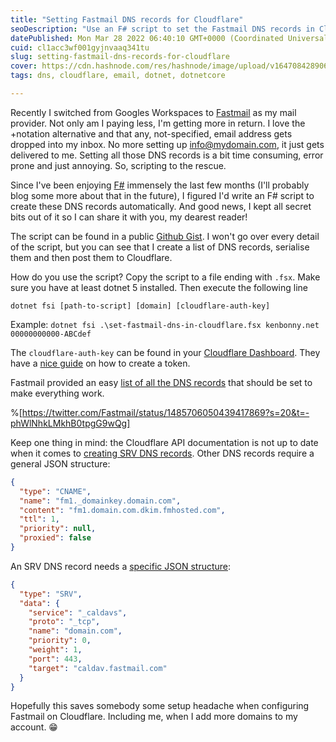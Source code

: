 ```yaml
---
title: "Setting Fastmail DNS records for Cloudflare"
seoDescription: "Use an F# script to set the Fastmail DNS records in Cloudflare."
datePublished: Mon Mar 28 2022 06:40:10 GMT+0000 (Coordinated Universal Time)
cuid: cl1acc3wf001gyjnvaaq341tu
slug: setting-fastmail-dns-records-for-cloudflare
cover: https://cdn.hashnode.com/res/hashnode/image/upload/v1647084289069/VwcaGmoyO.png
tags: dns, cloudflare, email, dotnet, dotnetcore

---
```


Recently I switched from Googles Workspaces to [Fastmail](https://www.fastmail.com/) as my mail provider. Not only am I paying less, I'm getting more in return. I love the +notation alternative and that any, not-specified, email address gets dropped into my inbox. No more setting up info@mydomain.com, it just gets delivered to me. Setting all those DNS records is a bit time consuming, error prone and just annoying. So, scripting to the rescue.

Since I've been enjoying [F#](https://fsharp.org/) immensely the last few months (I'll probably blog some more about that in the future), I figured I'd write an F# script to create these DNS records automatically. And good news, I kept all secret bits out of it so I can share it with you, my dearest reader!

The script can be found in a public [Github Gist](https://gist.github.com/KenBonny/38afab3460002dfd167f8ff4a062fd98). I won't go over every detail of the script, but you can see that I create a list of DNS records, serialise them and then post them to Cloudflare.

How do you use the script? Copy the script to a file ending with `.fsx`. Make sure you have at least dotnet 5 installed. Then execute the following line

```
dotnet fsi [path-to-script] [domain] [cloudflare-auth-key]
```

Example: `dotnet fsi .\set-fastmail-dns-in-cloudflare.fsx kenbonny.net 00000000000-ABCdef`

The `cloudflare-auth-key` can be found in your [Cloudflare Dashboard](https://dash.cloudflare.com/profile/api-tokens). They have a [nice guide](https://developers.cloudflare.com/api/tokens/create/) on how to create a token.

Fastmail provided an easy [list of all the DNS records](https://www.fastmail.help/hc/en-us/articles/360060591153-Domains-Advanced-configuration) that should be set to make everything work.

%[https://twitter.com/Fastmail/status/1485706050439417869?s=20&t=-phWlNhkLMkhB0tpgG9wQg]

Keep one thing in mind: the Cloudflare API documentation is not up to date when it comes to [creating SRV DNS records](https://api.cloudflare.com/#dns-records-for-a-zone-create-dns-record). Other DNS records require a general JSON structure:

```json
{
  "type": "CNAME",
  "name": "fm1._domainkey.domain.com",
  "content": "fm1.domain.com.dkim.fmhosted.com",
  "ttl": 1,
  "priority": null,
  "proxied": false
}
```

An SRV DNS record needs a [specific JSON structure](https://community.cloudflare.com/t/error-creating-srv-dns-record/369216?u=user6631):

```json
{
  "type": "SRV",
  "data": {
    "service": "_caldavs",
    "proto": "_tcp",
    "name": "domain.com",
    "priority": 0,
    "weight": 1,
    "port": 443,
    "target": "caldav.fastmail.com"
  }
}
```

Hopefully this saves somebody some setup headache when configuring Fastmail on Cloudflare. Including me, when I add more domains to my account. 😁
